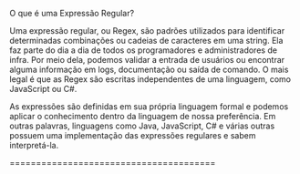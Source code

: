 O que é uma Expressão Regular?

Uma expressão regular, ou Regex, são padrões utilizados para identificar determinadas combinações ou cadeias de caracteres em uma string. Ela faz parte do dia a dia de todos os programadores e administradores de infra. Por meio dela, podemos validar a entrada de usuários ou encontrar alguma informação em logs, documentação ou saída de comando. O mais legal é que as Regex são escritas independentes de uma linguagem, como JavaScript ou C#. 

As expressões são definidas em sua própria linguagem formal e podemos aplicar o conhecimento dentro da linguagem de nossa preferência. Em outras palavras, linguagens como Java, JavaScript, C# e várias outras possuem uma implementação das expressões regulares e sabem interpretá-la.

=======================================